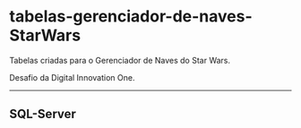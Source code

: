 # tabelas-gerenciador-de-naves-StarWars
Tabelas criadas para o Gerenciador de Naves do Star Wars.

Desafio da Digital Innovation One.

----------------------------
## SQL-Server
